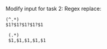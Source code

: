 Modify input for task 2:
Regex replace:
```
(^.*) 
$1?$1?$1?$1?$1 
```

```
 (.*)
 $1,$1,$1,$1,$1
```